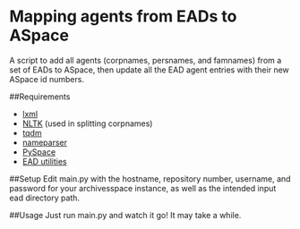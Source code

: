 # Mapping agents from EADs to ASpace
A script to add all agents (corpnames, persnames, and famnames) from a set of EADs to ASpace, then update all the EAD agent entries with their new ASpace id numbers.

##Requirements

* [lxml](http://lxml.de/)
* [NLTK](http://www.nltk.org/) (used in splitting corpnames)
* [tqdm](https://github.com/noamraph/tqdm)
* [nameparser](https://github.com/derek73/python-nameparser)
* [PySpace](https://github.com/walkerdb/bentley_code/blob/master/utilities/aspace_interface/pyspace.py)
* [EAD utilities](https://github.com/walkerdb/bentley_code/blob/master/utilities/utilities.py)

##Setup
Edit main.py with the hostname, repository number, username, and password for your archivesspace instance, as well as the intended input ead directory path.

##Usage
Just run main.py and watch it go! It may take a while.
